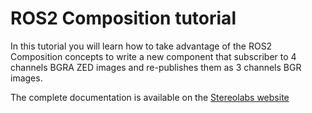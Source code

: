 # ROS2 Composition tutorial

In this tutorial you will learn how to take advantage of the ROS2 Composition concepts to write a new component that subscriber to 4 channels BGRA ZED images and re-publishes them as 3 channels BGR images.

The complete documentation is available on the [Stereolabs website](https://www.stereolabs.com/docs/ros2/composition/)
